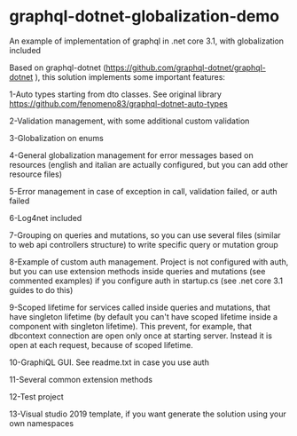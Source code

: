 # graphql-dotnet-globalization-demo
An example of implementation of graphql in .net core 3.1, with globalization included

Based on graphql-dotnet (https://github.com/graphql-dotnet/graphql-dotnet ), this solution implements some important features:

1-Auto types starting from dto classes. See original library https://github.com/fenomeno83/graphql-dotnet-auto-types

2-Validation management, with some additional custom validation

3-Globalization on enums

4-General globalization management for error messages based on resources (english and italian are actually configured, but you can add other resource files)

5-Error management in case of exception in call, validation failed, or auth failed

6-Log4net included

7-Grouping on queries and mutations, so you can use several files (similar to web api controllers structure) to write specific query or mutation group

8-Example of custom auth management. Project is not configured with auth, but you can use extension methods inside queries and mutations (see commented examples) if you configure auth in startup.cs (see .net core 3.1 guides to do this)

9-Scoped lifetime for services called inside queries and mutations, that have singleton lifetime (by default you can't have scoped lifetime inside a component with singleton lifetime). 
This prevent, for example, that dbcontext connection are open only once at starting server. Instead it is open at each request, because of scoped lifetime.

10-GraphiQL GUI. See readme.txt in case you use auth

11-Several common extension methods

12-Test project

13-Visual studio 2019 template, if you want generate the solution using your own namespaces
